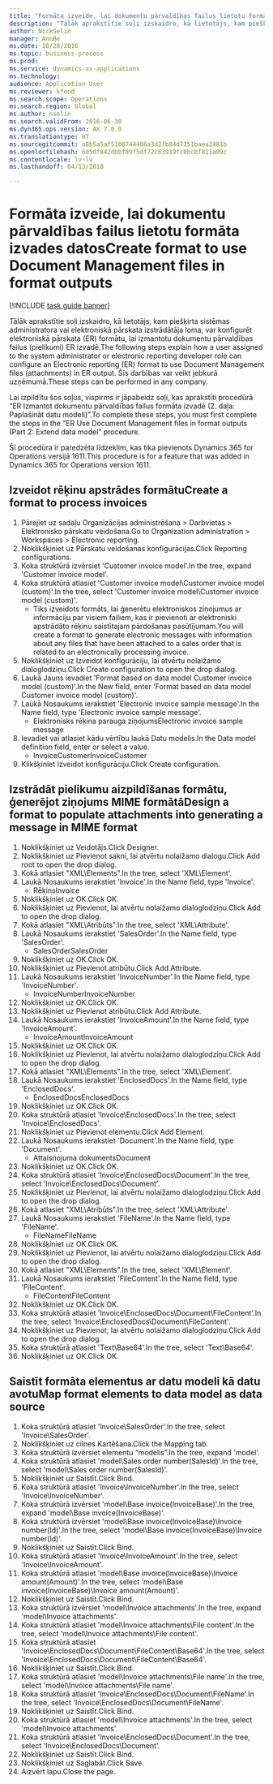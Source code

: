 ```yaml
--- 
title: "Formāta izveide, lai dokumentu pārvaldības failus lietotu formāta izvades datos"
description: "Tālāk aprakstītie soļi izskaidro, kā lietotājs, kam piešķirta sistēmas administratora vai elektroniskā pārskata izstrādātāja loma, var konfigurēt elektroniskā pārskata (ER) formātu, lai izmantotu dokumentu pārvaldības failus (pielikumi) ER izvadē."
author: NickSelin
manager: AnnBe
ms.date: 10/28/2016
ms.topic: business-process
ms.prod: 
ms.service: dynamics-ax-applications
ms.technology: 
audience: Application User
ms.reviewer: kfend
ms.search.scope: Operations
ms.search.region: Global
ms.author: nselin
ms.search.validFrom: 2016-06-30
ms.dyn365.ops.version: AX 7.0.0
ms.translationtype: HT
ms.sourcegitcommit: a8b5a5af5108744406a3d2fb84d7151baea2481b
ms.openlocfilehash: 6d5df842dbbf89f5df72c63919fc0bcbf811a09c
ms.contentlocale: lv-lv
ms.lasthandoff: 04/13/2018

---
```

# <a name="create-format-to-use-document-management-files-in-format-outputs"></a><span data-ttu-id="d75a3-103">Formāta izveide, lai dokumentu pārvaldības failus lietotu formāta izvades datos</span><span class="sxs-lookup"><span data-stu-id="d75a3-103">Create format to use Document Management files in format outputs</span></span>

[!INCLUDE [task guide banner](../../includes/task-guide-banner.md)]

<span data-ttu-id="d75a3-104">Tālāk aprakstītie soļi izskaidro, kā lietotājs, kam piešķirta sistēmas administratora vai elektroniskā pārskata izstrādātāja loma, var konfigurēt elektroniskā pārskata (ER) formātu, lai izmantotu dokumentu pārvaldības failus (pielikumi) ER izvadē.</span><span class="sxs-lookup"><span data-stu-id="d75a3-104">The following steps explain how a user assigned to the system administrator or electronic reporting developer role can configure an Electronic reporting (ER) format to use Document Management files (attachments) in ER output.</span></span> <span data-ttu-id="d75a3-105">Šīs darbības var veikt jebkurā uzņēmumā.</span><span class="sxs-lookup"><span data-stu-id="d75a3-105">These steps can be performed in any company.</span></span>

<span data-ttu-id="d75a3-106">Lai izpildītu šos soļus, vispirms ir jāpabeidz soļi, kas aprakstīti procedūrā “ER Izmantot dokumentu pārvaldības failus formāta izvadē (2. daļa: Paplašināt datu modeli)”.</span><span class="sxs-lookup"><span data-stu-id="d75a3-106">To complete these steps, you must first complete the steps in the “ER Use Document Management files in format outputs (Part 2: Extend data model” procedure.</span></span>

<span data-ttu-id="d75a3-107">Šī procedūra ir paredzēta līdzeklim, kas tika pievienots Dynamics 365 for Operations versijā 1611.</span><span class="sxs-lookup"><span data-stu-id="d75a3-107">This procedure is for a feature that was added in Dynamics 365 for Operations version 1611.</span></span>


## <a name="create-a-format-to-process-invoices"></a><span data-ttu-id="d75a3-108">Izveidot rēķinu apstrādes formātu</span><span class="sxs-lookup"><span data-stu-id="d75a3-108">Create a format to process invoices</span></span>
1. <span data-ttu-id="d75a3-109">Pārejiet uz sadaļu Organizācijas administrēšana > Darbvietas > Elektronisko pārskatu veidošana.</span><span class="sxs-lookup"><span data-stu-id="d75a3-109">Go to Organization administration > Workspaces > Electronic reporting.</span></span>
2. <span data-ttu-id="d75a3-110">Noklikšķiniet uz Pārskatu veidošanas konfigurācijas.</span><span class="sxs-lookup"><span data-stu-id="d75a3-110">Click Reporting configurations.</span></span>
3. <span data-ttu-id="d75a3-111">Koka struktūrā izvērsiet 'Customer invoice model'.</span><span class="sxs-lookup"><span data-stu-id="d75a3-111">In the tree, expand 'Customer invoice model'.</span></span>
4. <span data-ttu-id="d75a3-112">Koka struktūrā atlasiet 'Customer invoice model\Customer invoice model (custom)'.</span><span class="sxs-lookup"><span data-stu-id="d75a3-112">In the tree, select 'Customer invoice model\Customer invoice model (custom)'.</span></span>
    * <span data-ttu-id="d75a3-113">Tiks izveidots formāts, lai ģenerētu elektroniskos ziņojumus ar informāciju par visiem failiem, kas ir pievienoti ar elektroniski apstrādāto rēķinu saistītajam pārdošanas pasūtījumam.</span><span class="sxs-lookup"><span data-stu-id="d75a3-113">You will create a format to generate electronic messages with information about any files that have been attached to a sales order that is related to an electronically processing invoice.</span></span>  
5. <span data-ttu-id="d75a3-114">Noklikšķiniet uz Izveidot konfigurāciju, lai atvērtu nolaižamo dialoglodziņu.</span><span class="sxs-lookup"><span data-stu-id="d75a3-114">Click Create configuration to open the drop dialog.</span></span>
6. <span data-ttu-id="d75a3-115">Laukā Jauns ievadiet 'Format based on data model Customer invoice model (custom)'.</span><span class="sxs-lookup"><span data-stu-id="d75a3-115">In the New field, enter 'Format based on data model Customer invoice model (custom)'.</span></span>
7. <span data-ttu-id="d75a3-116">Laukā Nosaukums ierakstiet 'Electronic invoice sample message'.</span><span class="sxs-lookup"><span data-stu-id="d75a3-116">In the Name field, type 'Electronic invoice sample message'.</span></span>
    * <span data-ttu-id="d75a3-117">Elektronisks rēķina parauga ziņojums</span><span class="sxs-lookup"><span data-stu-id="d75a3-117">Electronic invoice sample message</span></span>  
8. <span data-ttu-id="d75a3-118">Ievadiet vai atlasiet kādu vērtību laukā Datu modelis.</span><span class="sxs-lookup"><span data-stu-id="d75a3-118">In the Data model definition field, enter or select a value.</span></span>
    * <span data-ttu-id="d75a3-119">InvoiceCustomer</span><span class="sxs-lookup"><span data-stu-id="d75a3-119">InvoiceCustomer</span></span>  
9. <span data-ttu-id="d75a3-120">Klikšķiniet Izveidot konfigurāciju.</span><span class="sxs-lookup"><span data-stu-id="d75a3-120">Click Create configuration.</span></span>

## <a name="design-a-format-to-populate-attachments-into-generating-a-message-in-mime-format"></a><span data-ttu-id="d75a3-121">Izstrādāt pielikumu aizpildīšanas formātu, ģenerējot ziņojums MIME formātā</span><span class="sxs-lookup"><span data-stu-id="d75a3-121">Design a format to populate attachments into generating a message in MIME format</span></span>
1. <span data-ttu-id="d75a3-122">Noklikšķiniet uz Veidotājs.</span><span class="sxs-lookup"><span data-stu-id="d75a3-122">Click Designer.</span></span>
2. <span data-ttu-id="d75a3-123">Noklikšķiniet uz Pievienot sakni, lai atvērtu nolaižamo dialogu.</span><span class="sxs-lookup"><span data-stu-id="d75a3-123">Click Add root to open the drop dialog.</span></span>
3. <span data-ttu-id="d75a3-124">Kokā atlasiet "XML\Elements".</span><span class="sxs-lookup"><span data-stu-id="d75a3-124">In the tree, select 'XML\Element'.</span></span>
4. <span data-ttu-id="d75a3-125">Laukā Nosaukums ierakstiet 'Invoice'.</span><span class="sxs-lookup"><span data-stu-id="d75a3-125">In the Name field, type 'Invoice'.</span></span>
    * <span data-ttu-id="d75a3-126">Rēķins</span><span class="sxs-lookup"><span data-stu-id="d75a3-126">Invoice</span></span>  
5. <span data-ttu-id="d75a3-127">Noklikšķiniet uz OK.</span><span class="sxs-lookup"><span data-stu-id="d75a3-127">Click OK.</span></span>
6. <span data-ttu-id="d75a3-128">Noklikšķiniet uz Pievienot, lai atvērtu nolaižamo dialoglodziņu.</span><span class="sxs-lookup"><span data-stu-id="d75a3-128">Click Add to open the drop dialog.</span></span>
7. <span data-ttu-id="d75a3-129">Kokā atlasiet "XML\Atribūts".</span><span class="sxs-lookup"><span data-stu-id="d75a3-129">In the tree, select 'XML\Attribute'.</span></span>
8. <span data-ttu-id="d75a3-130">Laukā Nosaukums ierakstiet 'SalesOrder'.</span><span class="sxs-lookup"><span data-stu-id="d75a3-130">In the Name field, type 'SalesOrder'.</span></span>
    * <span data-ttu-id="d75a3-131">SalesOrder</span><span class="sxs-lookup"><span data-stu-id="d75a3-131">SalesOrder</span></span>  
9. <span data-ttu-id="d75a3-132">Noklikšķiniet uz OK.</span><span class="sxs-lookup"><span data-stu-id="d75a3-132">Click OK.</span></span>
10. <span data-ttu-id="d75a3-133">Noklikšķiniet uz Pievienot atribūtu.</span><span class="sxs-lookup"><span data-stu-id="d75a3-133">Click Add Attribute.</span></span>
11. <span data-ttu-id="d75a3-134">Laukā Nosaukums ierakstiet 'InvoiceNumber'.</span><span class="sxs-lookup"><span data-stu-id="d75a3-134">In the Name field, type 'InvoiceNumber'.</span></span>
    * <span data-ttu-id="d75a3-135">InvoiceNumber</span><span class="sxs-lookup"><span data-stu-id="d75a3-135">InvoiceNumber</span></span>  
12. <span data-ttu-id="d75a3-136">Noklikšķiniet uz OK.</span><span class="sxs-lookup"><span data-stu-id="d75a3-136">Click OK.</span></span>
13. <span data-ttu-id="d75a3-137">Noklikšķiniet uz Pievienot atribūtu.</span><span class="sxs-lookup"><span data-stu-id="d75a3-137">Click Add Attribute.</span></span>
14. <span data-ttu-id="d75a3-138">Laukā Nosaukums ierakstiet 'InvoiceAmount'.</span><span class="sxs-lookup"><span data-stu-id="d75a3-138">In the Name field, type 'InvoiceAmount'.</span></span>
    * <span data-ttu-id="d75a3-139">InvoiceAmount</span><span class="sxs-lookup"><span data-stu-id="d75a3-139">InvoiceAmount</span></span>  
15. <span data-ttu-id="d75a3-140">Noklikšķiniet uz OK.</span><span class="sxs-lookup"><span data-stu-id="d75a3-140">Click OK.</span></span>
16. <span data-ttu-id="d75a3-141">Noklikšķiniet uz Pievienot, lai atvērtu nolaižamo dialoglodziņu.</span><span class="sxs-lookup"><span data-stu-id="d75a3-141">Click Add to open the drop dialog.</span></span>
17. <span data-ttu-id="d75a3-142">Kokā atlasiet "XML\Elements".</span><span class="sxs-lookup"><span data-stu-id="d75a3-142">In the tree, select 'XML\Element'.</span></span>
18. <span data-ttu-id="d75a3-143">Laukā Nosaukums ierakstiet 'EnclosedDocs'.</span><span class="sxs-lookup"><span data-stu-id="d75a3-143">In the Name field, type 'EnclosedDocs'.</span></span>
    * <span data-ttu-id="d75a3-144">EnclosedDocs</span><span class="sxs-lookup"><span data-stu-id="d75a3-144">EnclosedDocs</span></span>  
19. <span data-ttu-id="d75a3-145">Noklikšķiniet uz OK.</span><span class="sxs-lookup"><span data-stu-id="d75a3-145">Click OK.</span></span>
20. <span data-ttu-id="d75a3-146">Koka struktūrā atlasiet 'Invoice\EnclosedDocs'.</span><span class="sxs-lookup"><span data-stu-id="d75a3-146">In the tree, select 'Invoice\EnclosedDocs'.</span></span>
21. <span data-ttu-id="d75a3-147">Noklikšķiniet uz Pievienot elementu.</span><span class="sxs-lookup"><span data-stu-id="d75a3-147">Click Add Element.</span></span>
22. <span data-ttu-id="d75a3-148">Laukā Nosaukums ierakstiet 'Document'.</span><span class="sxs-lookup"><span data-stu-id="d75a3-148">In the Name field, type 'Document'.</span></span>
    * <span data-ttu-id="d75a3-149">Attaisnojuma dokuments</span><span class="sxs-lookup"><span data-stu-id="d75a3-149">Document</span></span>  
23. <span data-ttu-id="d75a3-150">Noklikšķiniet uz OK.</span><span class="sxs-lookup"><span data-stu-id="d75a3-150">Click OK.</span></span>
24. <span data-ttu-id="d75a3-151">Koka struktūrā atlasiet 'Invoice\EnclosedDocs\Document'.</span><span class="sxs-lookup"><span data-stu-id="d75a3-151">In the tree, select 'Invoice\EnclosedDocs\Document'.</span></span>
25. <span data-ttu-id="d75a3-152">Noklikšķiniet uz Pievienot, lai atvērtu nolaižamo dialoglodziņu.</span><span class="sxs-lookup"><span data-stu-id="d75a3-152">Click Add to open the drop dialog.</span></span>
26. <span data-ttu-id="d75a3-153">Kokā atlasiet "XML\Atribūts".</span><span class="sxs-lookup"><span data-stu-id="d75a3-153">In the tree, select 'XML\Attribute'.</span></span>
27. <span data-ttu-id="d75a3-154">Laukā Nosaukums ierakstiet 'FileName'.</span><span class="sxs-lookup"><span data-stu-id="d75a3-154">In the Name field, type 'FileName'.</span></span>
    * <span data-ttu-id="d75a3-155">FileName</span><span class="sxs-lookup"><span data-stu-id="d75a3-155">FileName</span></span>  
28. <span data-ttu-id="d75a3-156">Noklikšķiniet uz OK.</span><span class="sxs-lookup"><span data-stu-id="d75a3-156">Click OK.</span></span>
29. <span data-ttu-id="d75a3-157">Noklikšķiniet uz Pievienot, lai atvērtu nolaižamo dialoglodziņu.</span><span class="sxs-lookup"><span data-stu-id="d75a3-157">Click Add to open the drop dialog.</span></span>
30. <span data-ttu-id="d75a3-158">Kokā atlasiet "XML\Elements".</span><span class="sxs-lookup"><span data-stu-id="d75a3-158">In the tree, select 'XML\Element'.</span></span>
31. <span data-ttu-id="d75a3-159">Laukā Nosaukums ierakstiet 'FileContent'.</span><span class="sxs-lookup"><span data-stu-id="d75a3-159">In the Name field, type 'FileContent'.</span></span>
    * <span data-ttu-id="d75a3-160">FileContent</span><span class="sxs-lookup"><span data-stu-id="d75a3-160">FileContent</span></span>  
32. <span data-ttu-id="d75a3-161">Noklikšķiniet uz OK.</span><span class="sxs-lookup"><span data-stu-id="d75a3-161">Click OK.</span></span>
33. <span data-ttu-id="d75a3-162">Koka struktūrā atlasiet 'Invoice\EnclosedDocs\Document\FileContent'.</span><span class="sxs-lookup"><span data-stu-id="d75a3-162">In the tree, select 'Invoice\EnclosedDocs\Document\FileContent'.</span></span>
34. <span data-ttu-id="d75a3-163">Noklikšķiniet uz Pievienot, lai atvērtu nolaižamo dialoglodziņu.</span><span class="sxs-lookup"><span data-stu-id="d75a3-163">Click Add to open the drop dialog.</span></span>
35. <span data-ttu-id="d75a3-164">Koka struktūrā atlasiet 'Text\Base64'.</span><span class="sxs-lookup"><span data-stu-id="d75a3-164">In the tree, select 'Text\Base64'.</span></span>
36. <span data-ttu-id="d75a3-165">Noklikšķiniet uz OK.</span><span class="sxs-lookup"><span data-stu-id="d75a3-165">Click OK.</span></span>

## <a name="map-format-elements-to-data-model-as-data-source"></a><span data-ttu-id="d75a3-166">Saistīt formāta elementus ar datu modeli kā datu avotu</span><span class="sxs-lookup"><span data-stu-id="d75a3-166">Map format elements to data model as data source</span></span>
1. <span data-ttu-id="d75a3-167">Koka struktūrā atlasiet 'Invoice\SalesOrder'.</span><span class="sxs-lookup"><span data-stu-id="d75a3-167">In the tree, select 'Invoice\SalesOrder'.</span></span>
2. <span data-ttu-id="d75a3-168">Noklikšķiniet uz cilnes Kartēšana.</span><span class="sxs-lookup"><span data-stu-id="d75a3-168">Click the Mapping tab.</span></span>
3. <span data-ttu-id="d75a3-169">Koka struktūrā izvērsiet elementu “modelis”.</span><span class="sxs-lookup"><span data-stu-id="d75a3-169">In the tree, expand 'model'.</span></span>
4. <span data-ttu-id="d75a3-170">Koka struktūrā atlasiet 'model\Sales order number(SalesId)'.</span><span class="sxs-lookup"><span data-stu-id="d75a3-170">In the tree, select 'model\Sales order number(SalesId)'.</span></span>
5. <span data-ttu-id="d75a3-171">Noklikšķiniet uz Saistīt.</span><span class="sxs-lookup"><span data-stu-id="d75a3-171">Click Bind.</span></span>
6. <span data-ttu-id="d75a3-172">Koka struktūrā atlasiet 'Invoice\InvoiceNumber'.</span><span class="sxs-lookup"><span data-stu-id="d75a3-172">In the tree, select 'Invoice\InvoiceNumber'.</span></span>
7. <span data-ttu-id="d75a3-173">Koka struktūrā izvērsiet 'model\Base invoice(InvoiceBase)'.</span><span class="sxs-lookup"><span data-stu-id="d75a3-173">In the tree, expand 'model\Base invoice(InvoiceBase)'.</span></span>
8. <span data-ttu-id="d75a3-174">Koka struktūrā izvērsiet 'model\Base invoice(InvoiceBase)\Invoice number(Id)'.</span><span class="sxs-lookup"><span data-stu-id="d75a3-174">In the tree, select 'model\Base invoice(InvoiceBase)\Invoice number(Id)'.</span></span>
9. <span data-ttu-id="d75a3-175">Noklikšķiniet uz Saistīt.</span><span class="sxs-lookup"><span data-stu-id="d75a3-175">Click Bind.</span></span>
10. <span data-ttu-id="d75a3-176">Koka struktūrā atlasiet 'Invoice\InvoiceAmount'.</span><span class="sxs-lookup"><span data-stu-id="d75a3-176">In the tree, select 'Invoice\InvoiceAmount'.</span></span>
11. <span data-ttu-id="d75a3-177">Koka struktūrā atlasiet 'model\Base invoice(InvoiceBase)\Invoice amount(Amount)'.</span><span class="sxs-lookup"><span data-stu-id="d75a3-177">In the tree, select 'model\Base invoice(InvoiceBase)\Invoice amount(Amount)'.</span></span>
12. <span data-ttu-id="d75a3-178">Noklikšķiniet uz Saistīt.</span><span class="sxs-lookup"><span data-stu-id="d75a3-178">Click Bind.</span></span>
13. <span data-ttu-id="d75a3-179">Koka struktūrā izvērsiet 'model\Invoice attachments'.</span><span class="sxs-lookup"><span data-stu-id="d75a3-179">In the tree, expand 'model\Invoice attachments'.</span></span>
14. <span data-ttu-id="d75a3-180">Koka struktūrā atlasiet 'model\Invoice attachments\File content'.</span><span class="sxs-lookup"><span data-stu-id="d75a3-180">In the tree, select 'model\Invoice attachments\File content'.</span></span>
15. <span data-ttu-id="d75a3-181">Koka struktūrā atlasiet 'Invoice\EnclosedDocs\Document\FileContent\Base64'.</span><span class="sxs-lookup"><span data-stu-id="d75a3-181">In the tree, select 'Invoice\EnclosedDocs\Document\FileContent\Base64'.</span></span>
16. <span data-ttu-id="d75a3-182">Noklikšķiniet uz Saistīt.</span><span class="sxs-lookup"><span data-stu-id="d75a3-182">Click Bind.</span></span>
17. <span data-ttu-id="d75a3-183">Koka struktūrā atlasiet 'model\Invoice attachments\File name'.</span><span class="sxs-lookup"><span data-stu-id="d75a3-183">In the tree, select 'model\Invoice attachments\File name'.</span></span>
18. <span data-ttu-id="d75a3-184">Koka struktūrā atlasiet 'Invoice\EnclosedDocs\Document\FileName'.</span><span class="sxs-lookup"><span data-stu-id="d75a3-184">In the tree, select 'Invoice\EnclosedDocs\Document\FileName'.</span></span>
19. <span data-ttu-id="d75a3-185">Noklikšķiniet uz Saistīt.</span><span class="sxs-lookup"><span data-stu-id="d75a3-185">Click Bind.</span></span>
20. <span data-ttu-id="d75a3-186">Koka struktūrā atlasiet 'model\Invoice attachments'.</span><span class="sxs-lookup"><span data-stu-id="d75a3-186">In the tree, select 'model\Invoice attachments'.</span></span>
21. <span data-ttu-id="d75a3-187">Koka struktūrā atlasiet 'Invoice\EnclosedDocs\Document'.</span><span class="sxs-lookup"><span data-stu-id="d75a3-187">In the tree, select 'Invoice\EnclosedDocs\Document'.</span></span>
22. <span data-ttu-id="d75a3-188">Noklikšķiniet uz Saistīt.</span><span class="sxs-lookup"><span data-stu-id="d75a3-188">Click Bind.</span></span>
23. <span data-ttu-id="d75a3-189">Noklikšķiniet uz Saglabāt.</span><span class="sxs-lookup"><span data-stu-id="d75a3-189">Click Save.</span></span>
24. <span data-ttu-id="d75a3-190">Aizvērt lapu.</span><span class="sxs-lookup"><span data-stu-id="d75a3-190">Close the page.</span></span>


